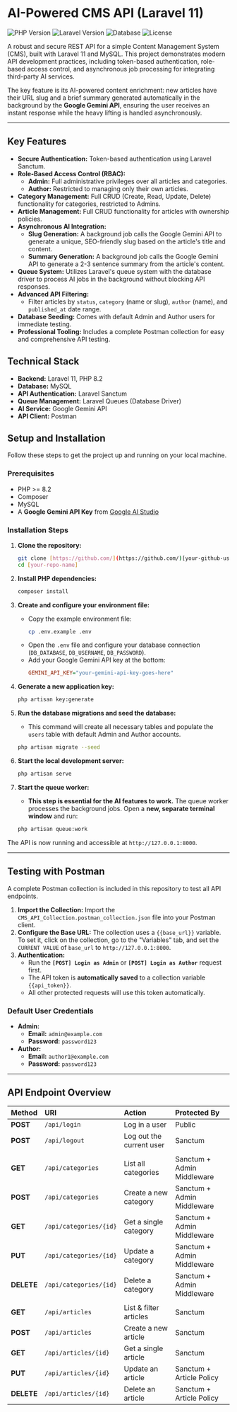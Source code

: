 # AI-Powered CMS API (Laravel 11)

![PHP Version](https://img.shields.io/badge/PHP-8.2%2B-777BB4?style=for-the-badge&logo=php)
![Laravel Version](https://img.shields.io/badge/Laravel-11-FF2D20?style=for-the-badge&logo=laravel)
![Database](https://img.shields.io/badge/MySQL-4479A1?style=for-the-badge&logo=mysql)
![License](https://img.shields.io/badge/License-MIT-yellow.svg?style=for-the-badge)

A robust and secure REST API for a simple Content Management System (CMS), built with Laravel 11 and MySQL. This project demonstrates modern API development practices, including token-based authentication, role-based access control, and asynchronous job processing for integrating third-party AI services.

The key feature is its AI-powered content enrichment: new articles have their URL slug and a brief summary generated automatically in the background by the **Google Gemini API**, ensuring the user receives an instant response while the heavy lifting is handled asynchronously.

---

## Key Features

-   **Secure Authentication:** Token-based authentication using Laravel Sanctum.
-   **Role-Based Access Control (RBAC):**
    -   **Admin:** Full administrative privileges over all articles and categories.
    -   **Author:** Restricted to managing only their own articles.
-   **Category Management:** Full CRUD (Create, Read, Update, Delete) functionality for categories, restricted to Admins.
-   **Article Management:** Full CRUD functionality for articles with ownership policies.
-   **Asynchronous AI Integration:**
    -   **Slug Generation:** A background job calls the Google Gemini API to generate a unique, SEO-friendly slug based on the article's title and content.
    -   **Summary Generation:** A background job calls the Google Gemini API to generate a 2-3 sentence summary from the article's content.
-   **Queue System:** Utilizes Laravel's queue system with the database driver to process AI jobs in the background without blocking API responses.
-   **Advanced API Filtering:**
    -   Filter articles by `status`, `category` (name or slug), `author` (name), and `published_at` date range.
-   **Database Seeding:** Comes with default Admin and Author users for immediate testing.
-   **Professional Tooling:** Includes a complete Postman collection for easy and comprehensive API testing.

## Technical Stack

-   **Backend:** Laravel 11, PHP 8.2
-   **Database:** MySQL
-   **API Authentication:** Laravel Sanctum
-   **Queue Management:** Laravel Queues (Database Driver)
-   **AI Service:** Google Gemini API
-   **API Client:** Postman

## Setup and Installation

Follow these steps to get the project up and running on your local machine.

### Prerequisites

-   PHP >= 8.2
-   Composer
-   MySQL
-   A **Google Gemini API Key** from [Google AI Studio](https://aistudio.google.com/)

### Installation Steps

1.  **Clone the repository:**
    ```bash
    git clone [https://github.com/](https://github.com/)[your-github-username]/[your-repo-name].git
    cd [your-repo-name]
    ```

2.  **Install PHP dependencies:**
    ```bash
    composer install
    ```

3.  **Create and configure your environment file:**
    -   Copy the example environment file:
        ```bash
        cp .env.example .env
        ```
    -   Open the `.env` file and configure your database connection (`DB_DATABASE`, `DB_USERNAME`, `DB_PASSWORD`).
    -   Add your Google Gemini API key at the bottom:
        ```ini
        GEMINI_API_KEY="your-gemini-api-key-goes-here"
        ```

4.  **Generate a new application key:**
    ```bash
    php artisan key:generate
    ```

5.  **Run the database migrations and seed the database:**
    -   This command will create all necessary tables and populate the `users` table with default Admin and Author accounts.
    ```bash
    php artisan migrate --seed
    ```

6.  **Start the local development server:**
    ```bash
    php artisan serve
    ```

7.  **Start the queue worker:**
    -   **This step is essential for the AI features to work.** The queue worker processes the background jobs. Open a **new, separate terminal window** and run:
    ```bash
    php artisan queue:work
    ```

The API is now running and accessible at `http://127.0.0.1:8000`.

---

## Testing with Postman

A complete Postman collection is included in this repository to test all API endpoints.

1.  **Import the Collection:** Import the `CMS_API_Collection.postman_collection.json` file into your Postman client.
2.  **Configure the Base URL:** The collection uses a `{{base_url}}` variable. To set it, click on the collection, go to the "Variables" tab, and set the `CURRENT VALUE` of `base_url` to `http://127.0.0.1:8000`.
3.  **Authentication:**
    -   Run the **`[POST] Login as Admin`** or **`[POST] Login as Author`** request first.
    -   The API token is **automatically saved** to a collection variable `{{api_token}}`.
    -   All other protected requests will use this token automatically.

### Default User Credentials

-   **Admin:**
    -   **Email:** `admin@example.com`
    -   **Password:** `password123`
-   **Author:**
    -   **Email:** `author1@example.com`
    -   **Password:** `password123`

---
## API Endpoint Overview

| Method      | URI                     | Action                          | Protected By              |
| :---------- | :---------------------- | :------------------------------ | :------------------------ |
| **POST** | `/api/login`            | Log in a user                   | Public                    |
| **POST** | `/api/logout`           | Log out the current user        | Sanctum                   |
|             |                         |                                 |                           |
| **GET** | `/api/categories`       | List all categories             | Sanctum + Admin Middleware|
| **POST** | `/api/categories`       | Create a new category           | Sanctum + Admin Middleware|
| **GET** | `/api/categories/{id}`  | Get a single category           | Sanctum + Admin Middleware|
| **PUT** | `/api/categories/{id}`  | Update a category               | Sanctum + Admin Middleware|
| **DELETE** | `/api/categories/{id}`  | Delete a category               | Sanctum + Admin Middleware|
|             |                         |                                 |                           |
| **GET** | `/api/articles`         | List & filter articles          | Sanctum                   |
| **POST** | `/api/articles`         | Create a new article            | Sanctum                   |
| **GET** | `/api/articles/{id}`    | Get a single article            | Sanctum                   |
| **PUT** | `/api/articles/{id}`    | Update an article               | Sanctum + Article Policy  |
| **DELETE** | `/api/articles/{id}`    | Delete an article               | Sanctum + Article Policy  |